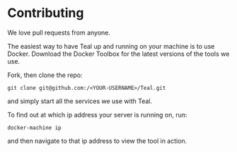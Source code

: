 # Contributing

We love pull requests from anyone.

The easiest way to have Teal up and running on your machine is to use Docker. Download the Docker Toolbox for the latest versions of the tools we use.

Fork, then clone the repo:

```
git clone git@github.com:/<YOUR-USERNAME>/Teal.git
```

and simply start all the services we use with Teal.

To find out at which ip address your server is running on, run:

```
docker-machine ip
```	

and then navigate to that ip address to view the tool in action.
